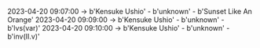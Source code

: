 2023-04-20 09:07:00 -> b'Kensuke Ushio' - b'unknown' - b'Sunset Like An Orange'
2023-04-20 09:09:00 -> b'Kensuke Ushio' - b'unknown' - b'lvs(var)'
2023-04-20 09:10:00 -> b'Kensuke Ushio' - b'unknown' - b'inv(II.v)'
